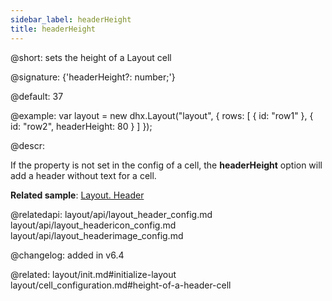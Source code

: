 ```yaml
---
sidebar_label: headerHeight
title: headerHeight
---          
```


@short: sets the height of a Layout cell

@signature: {'headerHeight?: number;'}

@default: 37

@example: 
var layout = new dhx.Layout("layout", {
    rows: [
        {
            id: "row1"
        },
        {
            id: "row2",
	        headerHeight: 80
        }
    ]
});



@descr:

If the [](layout/api/cell/layout_cell_header_config.md) property is not set in the config of a cell, the **headerHeight** option will add a header without text for a cell.


**Related sample**: [Layout. Header](https://snippet.dhtmlx.com/bxqnzesl)

@relatedapi: 
layout/api/layout_header_config.md
layout/api/layout_headericon_config.md
layout/api/layout_headerimage_config.md

@changelog: added in v6.4

@related: layout/init.md#initialize-layout
layout/cell_configuration.md#height-of-a-header-cell
